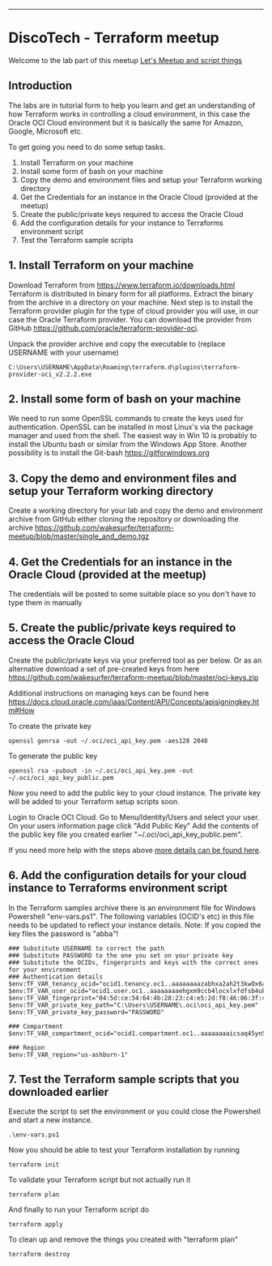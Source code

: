 
----

# DiscoTech - Terraform meetup #

Welcome to the lab part of this meetup [Let's Meetup and script things](https://www.meetup.com/DiscoTech-By-Oracle/events/252266605/ "Let's Meetup and script things")

## Introduction	##

The labs are in tutorial form to help you learn and get an understanding of how Terraform works in controlling a cloud environment, in this case the Oracle OCI Cloud environment but it is basically the same for Amazon, Google, Microsoft etc.

To get going you need to do some setup tasks.

1. Install Terraform on your machine
2. Install some form of bash on your machine
3. Copy the demo and environment files and setup your Terraform working directory
4. Get the Credentials for an instance in the Oracle Cloud (provided at the meetup)
5. Create the public/private keys required to access the Oracle Cloud
6. Add the configuration details for your instance to Terraforms environment script
7. Test the Terraform sample scripts

## 1. Install Terraform on your machine ##
Download Terraform from https://www.terraform.io/downloads.html
Terraform is distributed in binary form for all platforms. Extract the binary from the archive in a directory on your machine.
Next step is to install the Terraform provider plugin for the type of cloud provider you will use, in our case the Oracle Terraform provider. You can download the provider from GitHub https://github.com/oracle/terraform-provider-oci.

Unpack the provider archive and copy the executable to (replace USERNAME with your username)
```
C:\Users\USERNAME\AppData\Roaming\terraform.d\plugins\terraform-provider-oci_v2.2.2.exe
```

## 2. Install some form of bash on your machine ##
We need to run some OpenSSL commands to create the keys used for authentication. OpenSSL can be installed in most Linux's via the package manager and used from the shell. The easiest way in Win 10 is probably to install the Ubuntu bash or similar from the Windows App Store.
Another possibility is to install the Git-bash https://gitforwindows.org

## 3. Copy the demo and environment files and setup your Terraform working directory ##
Create a working directory for your lab and copy the demo and environment archive from GitHub either cloning the repository or downloading the archive https://github.com/wakesurfer/terraform-meetup/blob/master/single_and_demo.tgz

## 4. Get the Credentials for an instance in the Oracle Cloud (provided at the meetup) ##
The credentials will be posted to some suitable place so you don't have to type them in manually

## 5. Create the public/private keys required to access the Oracle Cloud ##
Create the public/private keys via your preferred tool as per below.
Or as an alternative download a set of pre-created keys from here
https://github.com/wakesurfer/terraform-meetup/blob/master/oci-keys.zip

Additional instructions on managing keys can be found here https://docs.cloud.oracle.com/iaas/Content/API/Concepts/apisigningkey.htm#How

To create the private key
```
openssl genrsa -out ~/.oci/oci_api_key.pem -aes128 2048
```

To generate the public key
```
openssl rsa -pubout -in ~/.oci/oci_api_key.pem -out ~/.oci/oci_api_key_public.pem
```

Now you need to add the public key to your cloud instance. The private key will be added to your Terraform setup scripts soon.

Login to Oracle OCI Cloud.
Go to Menu/Identity/Users and select your user.
On your users information page click "Add Public Key"
Add the contents of the public key file you created earlier "~/.oci/oci_api_key_public.pem".

If you need more help with the steps above [more details can be found here](https://docs.cloud.oracle.com/iaas/Content/API/Concepts/apisigningkey.htm#How2).

## 6. Add the configuration details for your cloud instance to Terraforms environment script ##
In the Terraform samples archive there is an environment file for Windows Powershell "env-vars.ps1".
The following variables (OCID's etc) in this file needs to be updated to reflect your instance details.
Note: If you copied the key files the password is "abba"!
```
### Substitute USERNAME to correct the path
### Substitute PASSWORD to the one you set on your private key
### Substitute the OCIDs, fingerprints and keys with the correct ones for your environment
### Authentication details
$env:TF_VAR_tenancy_ocid="ocid1.tenancy.oc1..aaaaaaaazabhxa2ah2t3kwOx6azvo2tl7myjxzq2jdxjf2tabn6mndnrh5lq"
$env:TF_VAR_user_ocid="ocid1.user.oc1..aaaaaaaaehgxm9ccb4locxlxfdfsb4ukslipabcgvoy2gmbencb53axtd3hq"
$env:TF_VAR_fingerprint="04:5d:ce:54:64:4b:28:23:c4:e5:2d:f8:46:86:3f:49"
$env:TF_VAR_private_key_path="C:\Users\USERNAME\.oci\oci_api_key.pem"
$env:TF_VAR_private_key_password="PASSWORD"

### Compartment
$env:TF_VAR_compartment_ocid="ocid1.compartment.oc1..aaaaaaaaicsaq45yn5l6idotcgzhpiwy6ljv4p6koswheo4h5wmguly3tbia"

### Region
$env:TF_VAR_region="us-ashburn-1"

```

## 7. Test the Terraform sample scripts that you downloaded earlier ##
Execute the script to set the environment or you could close the Powershell and start a new instance.
```
.\env-vars.ps1
```

Now you should be able to test your Terraform installation by running
```
terraform init
```

To validate your Terraform script but not actually run it
```
terraform plan
```

And finally to run your Terraform script do
```
terraform apply
```

To clean up and remove the things you created with "terraform plan"
```
terraform destroy
```
